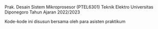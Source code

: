 Prak. Desain Sistem Mikroprosesor (PTEL6301) Teknik Elektro Universitas Diponegoro Tahun Ajaran 2022/2023

Kode-kode ini disusun bersama oleh para asisten praktikum
